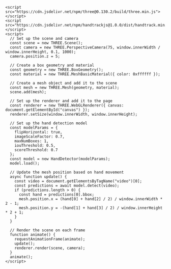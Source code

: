 <!DOCTYPE html>
<html>
  <head>
    <meta charset="utf-8">
    <title>AR Hand Detection</title>
    <style>
      #canvas {
        width: 100vw;
        height: 100vh;
        position: absolute;
        top: 0;
        left: 0;
        z-index: -1;
      }
    </style>
  </head>
  <body>
    <canvas id="canvas"></canvas>

    <script src="https://cdn.jsdelivr.net/npm/three@0.130.2/build/three.min.js"></script>
    <script src="https://cdn.jsdelivr.net/npm/handtrackjs@1.0.0/dist/handtrack.min.js"></script>
    <script>
      // Set up the scene and camera
      const scene = new THREE.Scene();
      const camera = new THREE.PerspectiveCamera(75, window.innerWidth / window.innerHeight, 0.1, 1000);
      camera.position.z = 5;

      // Create a box geometry and material
      const geometry = new THREE.BoxGeometry();
      const material = new THREE.MeshBasicMaterial({ color: 0xffffff });

      // Create a mesh object and add it to the scene
      const mesh = new THREE.Mesh(geometry, material);
      scene.add(mesh);

      // Set up the renderer and add it to the page
      const renderer = new THREE.WebGLRenderer({ canvas: document.getElementById("canvas") });
      renderer.setSize(window.innerWidth, window.innerHeight);

      // Set up the hand detection model
      const modelParams = {
        flipHorizontal: true,
        imageScaleFactor: 0.7,
        maxNumBoxes: 1,
        iouThreshold: 0.5,
        scoreThreshold: 0.7
      };
      const model = new HandDetector(modelParams);
      model.load();

      // Update the mesh position based on hand movement
      async function update() {
        const video = document.getElementsByTagName("video")[0];
        const predictions = await model.detect(video);
        if (predictions.length > 0) {
          const hand = predictions[0].bbox;
          mesh.position.x = (hand[0] + hand[2] / 2) / window.innerWidth * 2 - 1;
          mesh.position.y = -(hand[1] + hand[3] / 2) / window.innerHeight * 2 + 1;
        }
      }

      // Render the scene on each frame
      function animate() {
        requestAnimationFrame(animate);
        update();
        renderer.render(scene, camera);
      }
      animate();
    </script>
  </body>
</html>
